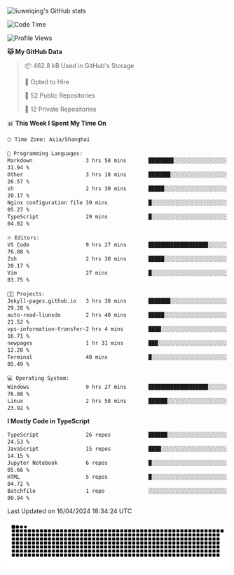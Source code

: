 ![liuweiqing's GitHub stats](https://github-readme-stats.vercel.app/api?username=14790897&show_icons=true&locale=cn&include_all_commits=true&count_private=true)

<!--START_SECTION:waka-->
![Code Time](http://img.shields.io/badge/Code%20Time-962%20hrs%2043%20mins-blue)

![Profile Views](http://img.shields.io/badge/Profile%20Views-0-blue)

**🐱 My GitHub Data** 

> 📦 462.8 kB Used in GitHub's Storage 
 > 
> 💼 Opted to Hire
 > 
> 📜 52 Public Repositories 
 > 
> 🔑 12 Private Repositories 
 > 
📊 **This Week I Spent My Time On** 

```text
🕑︎ Time Zone: Asia/Shanghai

💬 Programming Languages: 
Markdown                 3 hrs 58 mins       ████████░░░░░░░░░░░░░░░░░   31.94 % 
Other                    3 hrs 18 mins       ███████░░░░░░░░░░░░░░░░░░   26.57 % 
sh                       2 hrs 30 mins       █████░░░░░░░░░░░░░░░░░░░░   20.17 % 
Nginx configuration file 39 mins             █░░░░░░░░░░░░░░░░░░░░░░░░   05.27 % 
TypeScript               29 mins             █░░░░░░░░░░░░░░░░░░░░░░░░   04.02 % 

🔥 Editors: 
VS Code                  9 hrs 27 mins       ███████████████████░░░░░░   76.08 % 
Zsh                      2 hrs 30 mins       █████░░░░░░░░░░░░░░░░░░░░   20.17 % 
Vim                      27 mins             █░░░░░░░░░░░░░░░░░░░░░░░░   03.75 % 

🐱‍💻 Projects: 
Jekyll-pages.github.io   3 hrs 38 mins       ███████░░░░░░░░░░░░░░░░░░   29.28 % 
auto-read-liunxdo        2 hrs 40 mins       █████░░░░░░░░░░░░░░░░░░░░   21.52 % 
vps-information-transfer-2 hrs 4 mins        ████░░░░░░░░░░░░░░░░░░░░░   16.71 % 
newpages                 1 hr 31 mins        ███░░░░░░░░░░░░░░░░░░░░░░   12.20 % 
Terminal                 40 mins             █░░░░░░░░░░░░░░░░░░░░░░░░   05.49 % 

💻 Operating System: 
Windows                  9 hrs 27 mins       ███████████████████░░░░░░   76.08 % 
Linux                    2 hrs 58 mins       ██████░░░░░░░░░░░░░░░░░░░   23.92 % 
```

**I Mostly Code in TypeScript** 

```text
TypeScript               26 repos            ██████░░░░░░░░░░░░░░░░░░░   24.53 % 
JavaScript               15 repos            ████░░░░░░░░░░░░░░░░░░░░░   14.15 % 
Jupyter Notebook         6 repos             █░░░░░░░░░░░░░░░░░░░░░░░░   05.66 % 
HTML                     5 repos             █░░░░░░░░░░░░░░░░░░░░░░░░   04.72 % 
Batchfile                1 repo              ░░░░░░░░░░░░░░░░░░░░░░░░░   00.94 % 
```




 Last Updated on 16/04/2024 18:34:24 UTC
<!--END_SECTION:waka-->

<picture>
  <source media="(prefers-color-scheme: dark)" srcset="https://raw.githubusercontent.com/14790897/14790897/output/github-contribution-grid-snake-dark.svg" />
  <source media="(prefers-color-scheme: light)" srcset="https://raw.githubusercontent.com/14790897/14790897/output/github-contribution-grid-snake.svg" />
  <img alt="github-snake" src="https://raw.githubusercontent.com/14790897/14790897/output/github-contribution-grid-snake.svg" />
</picture>
